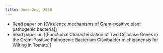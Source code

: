```yaml
---
title: June 2nd, 2020
---
```


- Read paper on [[Virulence mechanisms of Gram-positive plant pathogenic bacteria]]
- Read paper on [[Functional Characterization of Two Cellulase Genes in the Gram-Positive Pathogenic Bacterium Clavibacter michiganensis for Wilting in Tomato]]